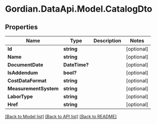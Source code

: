 # Gordian.DataApi.Model.CatalogDto
## Properties

Name | Type | Description | Notes
------------ | ------------- | ------------- | -------------
**Id** | **string** |  | [optional] 
**Name** | **string** |  | [optional] 
**DocumentDate** | **DateTime?** |  | [optional] 
**IsAddendum** | **bool?** |  | [optional] 
**CostDataFormat** | **string** |  | [optional] 
**MeasurementSystem** | **string** |  | [optional] 
**LaborType** | **string** |  | [optional] 
**Href** | **string** |  | [optional] 

[[Back to Model list]](../README.md#documentation-for-models) [[Back to API list]](../README.md#documentation-for-api-endpoints) [[Back to README]](../README.md)

